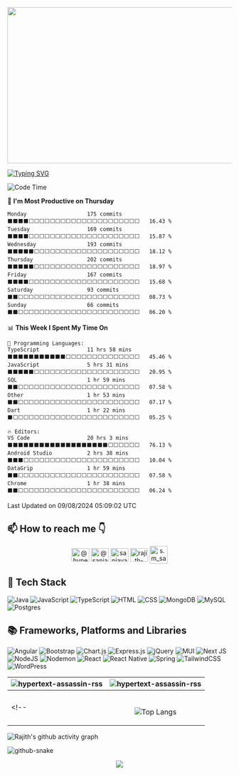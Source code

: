 <p align="center">
<!-- <img src="https://github.com/Hypertext-Assassin-RSS/Hypertext-Assassin-RSS/assets/79979236/413db0fe-ec42-421d-8982-6937ef659ce8"> -->
<img src="https://user-images.githubusercontent.com/74038190/212749447-bfb7e725-6987-49d9-ae85-2015e3e7cc41.gif" height="350" width="800">
</p>


[![Typing SVG](https://readme-typing-svg.demolab.com?font=Roboto&size=25&pause=1000&color=6216CA&center=true&width=800&height=75&lines=Hello+My+Name+is++Rajith+Sanjaya+%F0%9F%91%8B+%2C+How+are+you+%3F)](https://git.io/typing-svg)

<!-- - 🔭 I’m currently working on Java, Python ,JavaScript
- 🌱 I’m currently learning New Computer Languages  
- 👯 I’m looking to collaborate on Ever Computer Language I Interest 
- 💬 Ask me about Java, HTML and CSS 
- 📫 How to reach me: You Can Contact Me From This 👇 -->

<!--START_SECTION:waka-->
![Code Time](http://img.shields.io/badge/Code%20Time-716%20hrs%208%20mins-blue)

📅 **I'm Most Productive on Thursday** 

```text
Monday                   175 commits         ⬛⬛⬛⬛⬜⬜⬜⬜⬜⬜⬜⬜⬜⬜⬜⬜⬜⬜⬜⬜⬜⬜⬜⬜⬜   16.43 % 
Tuesday                  169 commits         ⬛⬛⬛⬛⬜⬜⬜⬜⬜⬜⬜⬜⬜⬜⬜⬜⬜⬜⬜⬜⬜⬜⬜⬜⬜   15.87 % 
Wednesday                193 commits         ⬛⬛⬛⬛⬛⬜⬜⬜⬜⬜⬜⬜⬜⬜⬜⬜⬜⬜⬜⬜⬜⬜⬜⬜⬜   18.12 % 
Thursday                 202 commits         ⬛⬛⬛⬛⬛⬜⬜⬜⬜⬜⬜⬜⬜⬜⬜⬜⬜⬜⬜⬜⬜⬜⬜⬜⬜   18.97 % 
Friday                   167 commits         ⬛⬛⬛⬛⬜⬜⬜⬜⬜⬜⬜⬜⬜⬜⬜⬜⬜⬜⬜⬜⬜⬜⬜⬜⬜   15.68 % 
Saturday                 93 commits          ⬛⬛⬜⬜⬜⬜⬜⬜⬜⬜⬜⬜⬜⬜⬜⬜⬜⬜⬜⬜⬜⬜⬜⬜⬜   08.73 % 
Sunday                   66 commits          ⬛⬛⬜⬜⬜⬜⬜⬜⬜⬜⬜⬜⬜⬜⬜⬜⬜⬜⬜⬜⬜⬜⬜⬜⬜   06.20 % 
```


📊 **This Week I Spent My Time On** 

```text
💬 Programming Languages: 
TypeScript               11 hrs 58 mins      ⬛⬛⬛⬛⬛⬛⬛⬛⬛⬛⬛⬜⬜⬜⬜⬜⬜⬜⬜⬜⬜⬜⬜⬜⬜   45.46 % 
JavaScript               5 hrs 31 mins       ⬛⬛⬛⬛⬛⬜⬜⬜⬜⬜⬜⬜⬜⬜⬜⬜⬜⬜⬜⬜⬜⬜⬜⬜⬜   20.95 % 
SQL                      1 hr 59 mins        ⬛⬛⬜⬜⬜⬜⬜⬜⬜⬜⬜⬜⬜⬜⬜⬜⬜⬜⬜⬜⬜⬜⬜⬜⬜   07.58 % 
Other                    1 hr 53 mins        ⬛⬛⬜⬜⬜⬜⬜⬜⬜⬜⬜⬜⬜⬜⬜⬜⬜⬜⬜⬜⬜⬜⬜⬜⬜   07.17 % 
Dart                     1 hr 22 mins        ⬛⬜⬜⬜⬜⬜⬜⬜⬜⬜⬜⬜⬜⬜⬜⬜⬜⬜⬜⬜⬜⬜⬜⬜⬜   05.25 % 

🔥 Editors: 
VS Code                  20 hrs 3 mins       ⬛⬛⬛⬛⬛⬛⬛⬛⬛⬛⬛⬛⬛⬛⬛⬛⬛⬛⬛⬜⬜⬜⬜⬜⬜   76.13 % 
Android Studio           2 hrs 38 mins       ⬛⬛⬛⬜⬜⬜⬜⬜⬜⬜⬜⬜⬜⬜⬜⬜⬜⬜⬜⬜⬜⬜⬜⬜⬜   10.04 % 
DataGrip                 1 hr 59 mins        ⬛⬛⬜⬜⬜⬜⬜⬜⬜⬜⬜⬜⬜⬜⬜⬜⬜⬜⬜⬜⬜⬜⬜⬜⬜   07.58 % 
Chrome                   1 hr 38 mins        ⬛⬛⬜⬜⬜⬜⬜⬜⬜⬜⬜⬜⬜⬜⬜⬜⬜⬜⬜⬜⬜⬜⬜⬜⬜   06.24 % 
```


 Last Updated on 09/08/2024 05:09:02 UTC
<!--END_SECTION:waka-->

## 📫 How to reach me 👇

<p align="center">
<a href="https://codepen.io/@hypertext-assassin-rss" target="blank"><img align="center" src="https://raw.githubusercontent.com/rahuldkjain/github-profile-readme-generator/master/src/images/icons/Social/codepen.svg" alt="@hypertext-assassin-rss" height="30" width="40" /></a>
<a href="https://twitter.com/@sanjaya_rajith" target="blank"><img align="center" src="https://raw.githubusercontent.com/rahuldkjain/github-profile-readme-generator/master/src/images/icons/Social/twitter.svg" alt="@sanjaya_rajith" height="30" width="40" /></a>
<a href="https://linkedin.com/in/sanjaya-senanayaka-976a32193" target="blank"><img align="center" src="https://raw.githubusercontent.com/rahuldkjain/github-profile-readme-generator/master/src/images/icons/Social/linked-in-alt.svg" alt="sanjaya-senanayaka-976a32193" height="30" width="40" /></a>
<a href="https://stackoverflow.com/users/rajith-sanjaya" target="blank"><img align="center" src="https://raw.githubusercontent.com/rahuldkjain/github-profile-readme-generator/master/src/images/icons/Social/stack-overflow.svg" alt="rajith-sanjaya" height="30" width="40" /></a>
<a href="mailto:sanjayasenanayaka11@gmail.com" target="blank"><img align="center" src="https://img.icons8.com/color/480/000000/gmail-new.png" alt="s.m_sanjaya" height="40" width="40" /></a>
</p>

## 💼 Tech Stack

![Java](https://img.shields.io/badge/java-%23ED8B00.svg?style=for-the-badge&logo=openjdk&logoColor=white) 	![JavaScript](https://img.shields.io/badge/javascript-%23323330.svg?style=for-the-badge&logo=javascript&logoColor=%23F7DF1E) ![TypeScript](https://img.shields.io/badge/-typescript-2f74c0?&style=for-the-badge&logo=typescript&logoColor=black) ![HTML](https://img.shields.io/badge/HTML5-E34F26?style=for-the-badge&logo=html5&logoColor=white) ![CSS](https://img.shields.io/badge/-css3-1572B6?&style=for-the-badge&logo=css3&logoColor=white)  ![MongoDB](https://img.shields.io/badge/-MongoDB-433120?&style=for-the-badge&logo=mongodb&logoColor=509444) ![MySQL](https://img.shields.io/badge/mysql-4479A1.svg?style=for-the-badge&logo=mysql&logoColor=white) ![Postgres](https://img.shields.io/badge/postgres-%23316192.svg?style=for-the-badge&logo=postgresql&logoColor=white) 

## 📚 Frameworks, Platforms and Libraries

![Angular](https://img.shields.io/badge/angular-%23DD0031.svg?style=for-the-badge&logo=angular&logoColor=white) ![Bootstrap](https://img.shields.io/badge/bootstrap-%238511FA.svg?style=for-the-badge&logo=bootstrap&logoColor=white) ![Chart.js](https://img.shields.io/badge/chart.js-F5788D.svg?style=for-the-badge&logo=chart.js&logoColor=white) ![Express.js](https://img.shields.io/badge/express.js-%23404d59.svg?style=for-the-badge&logo=express&logoColor=%2361DAFB) ![jQuery](https://img.shields.io/badge/jquery-%230769AD.svg?style=for-the-badge&logo=jquery&logoColor=white) ![MUI](https://img.shields.io/badge/MUI-%230081CB.svg?style=for-the-badge&logo=mui&logoColor=white) ![Next JS](https://img.shields.io/badge/Next-black?style=for-the-badge&logo=next.js&logoColor=white) ![NodeJS](https://img.shields.io/badge/node.js-6DA55F?style=for-the-badge&logo=node.js&logoColor=white) 	![Nodemon](https://img.shields.io/badge/NODEMON-%23323330.svg?style=for-the-badge&logo=nodemon&logoColor=%BBDEAD) 	![React](https://img.shields.io/badge/react-%2320232a.svg?style=for-the-badge&logo=react&logoColor=%2361DAFB) 	![React Native](https://img.shields.io/badge/react_native-%2320232a.svg?style=for-the-badge&logo=react&logoColor=%2361DAFB) ![Spring](https://img.shields.io/badge/spring-%236DB33F.svg?style=for-the-badge&logo=spring&logoColor=white) ![TailwindCSS](https://img.shields.io/badge/tailwindcss-%2338B2AC.svg?style=for-the-badge&logo=tailwind-css&logoColor=white) ![WordPress](https://img.shields.io/badge/WordPress-%23117AC9.svg?style=for-the-badge&logo=WordPress&logoColor=white)

| <img align="center" src="https://github-readme-stats.vercel.app/api?username=hypertext-assassin-rss&show_icons=true&locale=en&theme=midnight-purple&border_radius=16" alt="hypertext-assassin-rss" /> | <img align="center" src="https://github-readme-streak-stats.herokuapp.com/?user=hypertext-assassin-rss&theme=midnight-purple&border_radius=16" alt="hypertext-assassin-rss" /> |
|------------------------------------------------------------------------------------------------------------------------------------------------------------------------------|-------------------------------------------------------------------------------------------------------------------------------------------------------|
<!-- | <p align="center"><br />![Top Langs](https://github-readme-stats.vercel.app/api/top-langs/?username=hypertext-assassin-rss&theme=radical)</p>                                | ![Rajith's wakatime stats](https://github-readme-stats.vercel.app/api/wakatime?username=rajithsanjaya&hide=other&theme=radical)                       | -->


<!-- ## ⚒️ Repo
| [![Readme Card](https://github-readme-stats.vercel.app/api/pin/?username=Hypertext-Assassin-RSS&repo=EasyCarRental&theme=radical)](https://github.com/Hypertext-Assassin-RSS/EasyCarRental) | [![Readme Card](https://github-readme-stats.vercel.app/api/pin/?username=Hypertext-Assassin-RSS&repo=React-Native_Car-Details&theme=radical)](https://github.com/Hypertext-Assassin-RSS/React-Native_Car-Details) |
|---------------------------------------------------------------------------------------------------------------------------------------------------------------------------------------------|-------------------------------------------------------------------------------------------------------------------------------------------------------------------------------------------------------------------|
| [![Readme Card](https://github-readme-stats.vercel.app/api/pin/?username=Hypertext-Assassin-RSS&repo=JavaEE_POS&theme=radical)](https://github.com/Hypertext-Assassin-RSS/JavaEE_POS)       | [![Readme Card](https://github-readme-stats.vercel.app/api/pin/?username=Hypertext-Assassin-RSS&repo=PlayTechChatApp&theme=radical)](https://github.com/Hypertext-Assassin-RSS/PlayTechChatApp)                  |
| [![Readme Card](https://github-readme-stats.vercel.app/api/pin/?username=Hypertext-Assassin-RSS&repo=MyPortfolio&theme=radical)](https://github.com/Hypertext-Assassin-RSS/MyPortfolio)     | [![Readme Card](https://github-readme-stats.vercel.app/api/pin/?username=Hypertext-Assassin-RSS&repo=JS_Game&theme=radical)](https://github.com/Hypertext-Assassin-RSS/JS_Game)                                   | -->


![Rajith's github activity graph](https://github-readme-activity-graph.vercel.app/graph?username=hypertext-assassin-rss&theme=react-dark&hide_title=true&radius=16&bg_color=000000&line=9745f5&point=ffffff)

<picture align="center">
  <source media="(prefers-color-scheme: dark)" srcset="https://raw.githubusercontent.com/Hypertext-Assassin-RSS/Hypertext-Assassin-RSS/output/github-contribution-grid-snake.svg" />
  <source media="(prefers-color-scheme: light)" srcset="https://raw.githubusercontent.com/Hypertext-Assassin-RSS/Hypertext-Assassin-RSS/output/github-contribution-grid-snake-dark.svg" />
  <img alt="github-snake" src="github-snake.svg" />
</picture>


[//]: # (![Rajith's github activity graph]&#40;https://github-readme-activity-graph.hypertext-assas.repl.co/graph?username=Hypertext-Assassin-RSS&theme=radical&#41;)


<p align="center">
  <img src="https://capsule-render.vercel.app/api?type=waving&color=gradient&height=80&section=footer"/>
</p>


